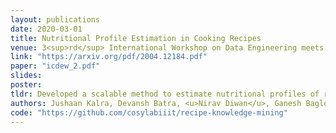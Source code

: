```yaml
---
layout: publications
date: 2020-03-01
title: Nutritional Profile Estimation in Cooking Recipes
venue: 3<sup>rd</sup> International Workshop on Data Engineering meets Intelligent Food & Cooking Recipes, 2020 (<b>DECOR Workshop @ ICDE</b>)
link: "https://arxiv.org/pdf/2004.12184.pdf"
paper: "icdew_2.pdf"
slides: 
poster: 
tldr: Developed a scalable method to estimate nutritional profiles of recipes using a reliable database.
authors: Jushaan Kalra, Devansh Batra, <u>Nirav Diwan</u>, Ganesh Bagler
code: "https://github.com/cosylabiiit/recipe-knowledge-mining"
---
```

